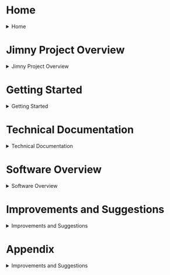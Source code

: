 # Home
<details>
<summary>Home</summary>

- [About this wiki](https://github.com/Axel-Barbelanne/jimny-wiki/wiki#about-this-wiki)
- [Wiki Sections](https://github.com/Axel-Barbelanne/jimny-wiki/wiki#wiki-sections)

</details>

# Jimny Project Overview
<details>
<summary>Jimny Project Overview</summary>

- [Project Purpose](https://github.com/Axel-Barbelanne/jimny-wiki/wiki/Jimny-Project-Overview#project-purpose)
- [Project Features](https://github.com/Axel-Barbelanne/jimny-wiki/wiki/Jimny-Project-Overview#project-features)
- [Current State and Future Objectives](https://github.com/Axel-Barbelanne/jimny-wiki/wiki/Jimny-Project-Overview#current-state-and-future-objectives)
- [Architecture Overview](https://github.com/Axel-Barbelanne/jimny-wiki/wiki/Jimny-Project-Overview#architecture-overview)

</details>

# Getting Started
<details>
<summary>Getting Started</summary>

- [Pre-Requisites](https://github.com/Axel-Barbelanne/jimny-wiki/wiki/Getting-Started#pre-requisites)
- [Software Setup](https://github.com/Axel-Barbelanne/jimny-wiki/wiki/Getting-Started#software-setup)
- [Start-up](https://github.com/Axel-Barbelanne/jimny-wiki/wiki/Getting-Started#start-up)
- [Shut-Down](https://github.com/Axel-Barbelanne/jimny-wiki/wiki/Getting-Started#shut-down)
- [Modes](https://github.com/Axel-Barbelanne/jimny-wiki/wiki/Getting-Started#modes)
- [Commands and Controls](https://github.com/Axel-Barbelanne/jimny-wiki/wiki/Getting-Started#commands-and-controls)

</details>

# Technical Documentation
<details>
<summary>Technical Documentation</summary>

- [Modules](https://github.com/Axel-Barbelanne/jimny-wiki/wiki/Technical-Documentation#modules)
   - [Sterfboard](https://github.com/Axel-Barbelanne/jimny-wiki/wiki/Technical-Documentation#sterfboard)
   - [Steerbok](https://github.com/Axel-Barbelanne/jimny-wiki/wiki/Technical-Documentation#steerbok)
   - [AxelBrake](https://github.com/Axel-Barbelanne/jimny-wiki/wiki/Technical-Documentation#axelbrake)
- [Jetson](https://github.com/Axel-Barbelanne/jimny-wiki/wiki/Technical-Documentation#jetson)
- [OrangeCube](https://github.com/Axel-Barbelanne/jimny-wiki/wiki/Technical-Documentation#orangecube)
- [Sensors](https://github.com/Axel-Barbelanne/jimny-wiki/wiki/Technical-Documentation#sensors)
   - [HereLink receiver](https://github.com/Axel-Barbelanne/jimny-wiki/wiki/Technical-Documentation#herelink-receiver)
   - [GPS](https://github.com/Axel-Barbelanne/jimny-wiki/wiki/Technical-Documentation#gps)
   - [Camera](https://github.com/Axel-Barbelanne/jimny-wiki/wiki/Technical-Documentation#camera)
- [Output Components](https://github.com/Axel-Barbelanne/jimny-wiki/wiki/Technical-Documentation#output-components)
   - [Stepper](https://github.com/Axel-Barbelanne/jimny-wiki/wiki/Technical-Documentation#stepper)
   - [Boost Converter](https://github.com/Axel-Barbelanne/jimny-wiki/wiki/Technical-Documentation#boost-converter)
   - [Stepper Driver](https://github.com/Axel-Barbelanne/jimny-wiki/wiki/Technical-Documentation#stepper-driver)
   - [Angular Encoder](https://github.com/Axel-Barbelanne/jimny-wiki/wiki/Technical-Documentation#angular-encoder)
   - [Acceleration plug](https://github.com/Axel-Barbelanne/jimny-wiki/wiki/Technical-Documentation#acceleration-plug)
   - [Braking servo](https://github.com/Axel-Barbelanne/jimny-wiki/wiki/Technical-Documentation#braking-servo)
- [Additional Components](https://github.com/Axel-Barbelanne/jimny-wiki/wiki/Technical-Documentation#additional-components)
   - [Buck Converter](https://github.com/Axel-Barbelanne/jimny-wiki/wiki/Technical-Documentation#buck-converter)
   - [Battery](https://github.com/Axel-Barbelanne/jimny-wiki/wiki/Technical-Documentation#battery)
- [Communication Protocols](https://github.com/Axel-Barbelanne/jimny-wiki/wiki/Technical-Documentation#communication-protocols)

</details>

# Software Overview
<details>
<summary>Software Overview</summary>

- [Repository Overview](https://github.com/Axel-Barbelanne/jimny-wiki/wiki/Software-Overview#repository-overview)
- [Arduino Code](https://github.com/Axel-Barbelanne/jimny-wiki/wiki/Software-Overview#arduino-code)
- [Jetson Code](https://github.com/Axel-Barbelanne/jimny-wiki/wiki/Software-Overview#jetson-code)

</details>

# Improvements and Suggestions
<details>
<summary>Improvements and Suggestions</summary>

- [Critical Issues](https://github.com/Axel-Barbelanne/jimny-wiki/wiki/Improvements-And-Suggestions#critical-issues)
- [Important Improvements](https://github.com/Axel-Barbelanne/jimny-wiki/wiki/Improvements-And-Suggestions#important-improvements)
- [Further improvements](https://github.com/Axel-Barbelanne/jimny-wiki/wiki/Improvements-And-Suggestions#further-improvements)
- [Additional Potential Features](https://github.com/Axel-Barbelanne/jimny-wiki/wiki/Improvements-And-Suggestions#additional-potential-features)
- [Other suggestions](https://github.com/Axel-Barbelanne/jimny-wiki/wiki/Improvements-And-Suggestions#other-suggestions)

</details>

# Appendix
<details>
<summary>Improvements and Suggestions</summary>

- [Google Drive Documents](https://github.com/Axel-Barbelanne/jimny-wiki/wiki/Appendix#google-drive-documents)
- [Other Links](https://github.com/Axel-Barbelanne/jimny-wiki/wiki/Appendix#other-links)

</details>